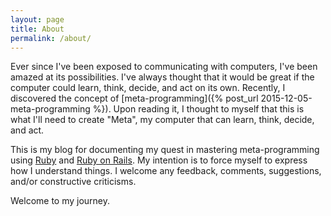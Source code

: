 ```yaml
---
layout: page
title: About
permalink: /about/
---
```


Ever since I've been exposed to communicating with computers, I've been amazed at its possibilities. I've always thought that it would be great if the computer could learn, think, decide, and act on its own. Recently, I discovered the concept of [meta-programming]({% post_url 2015-12-05-meta-programming %}). Upon reading it, I thought to myself that this is what I'll need to create "Meta", my computer that can learn, think, decide, and act.

This is my blog for documenting my quest in mastering meta-programming using [Ruby](https://www.ruby-lang.org/en/) and [Ruby on Rails](http://rubyonrails.org/). My intention is to force myself to express how I understand things. I welcome any feedback, comments, suggestions, and/or constructive criticisms.

Welcome to my journey.